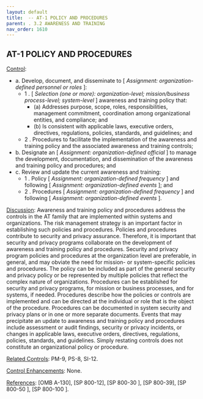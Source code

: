 ```yaml
---
layout: default
title:  -- AT-1 POLICY AND PROCEDURES 
parent: . 3.2 AWARENESS AND TRAINING 
nav_order: 1610
---
```


## AT-1 POLICY AND PROCEDURES

<ins>Control</ins>:
* a. Develop, document, and disseminate to [ _Assignment: organization-defined personnel or_
_roles_ ]:
    * 1 . [ _Selection (one or more): organization-level; mission/business process-level; system-level_ ] awareness and training policy that:
        * (a) Addresses purpose, scope, roles, responsibilities, management commitment, coordination among organizational entities, and compliance; and
        * (b) Is consistent with applicable laws, executive orders, directives, regulations, policies, standards, and guidelines; and
    * 2 . Procedures to facilitate the implementation of the awareness and training policy and the associated awareness and training controls;
* b. Designate an [ _Assignment: organization-defined official_ ] to manage the development, documentation, and dissemination of the awareness and training policy and procedures; and
* c. Review and update the current awareness and training:
    * 1 . Policy [ _Assignment: organization-defined frequency_ ] and following [ _Assignment: organization-defined events_ ]; and
    * 2 . Procedures [ _Assignment: organization-defined frequency_ ] and following [ _Assignment: organization-defined events_ ].

<ins>Discussion</ins>: Awareness and training policy and procedures address the controls in the AT family that are implemented within systems and organizations. The risk management strategy is an important factor in establishing such policies and procedures. Policies and procedures contribute to security and privacy assurance. Therefore, it is important that security and privacy programs collaborate on the development of awareness and training policy and procedures. Security and privacy program policies and procedures at the organization level are preferable, in general, and may obviate the need for mission- or system-specific policies and procedures. The policy can be included as part of the general security and privacy policy or be represented by multiple policies that reflect the complex nature of organizations. Procedures can be established for security and privacy programs, for mission or business processes, and for systems, if needed. Procedures describe how the policies or controls are implemented and can be directed at the individual or role that is the object of the procedure. Procedures can be documented in system security and privacy plans or in one or more separate documents. Events that may precipitate an update to awareness and training policy and procedures include assessment or audit findings, security or privacy incidents, or changes in applicable laws, executive orders, directives, regulations, policies, standards, and guidelines. Simply restating controls does not constitute an organizational policy or procedure.

<ins>Related Controls</ins>: PM-9, PS-8, SI-12.

<ins>Control Enhancements</ins>: None.

<ins>References</ins>: [OMB A-130], [SP 800-12], [SP 800-30 ], [SP 800-39], [SP 800-50 ], [SP 800-100 ].
